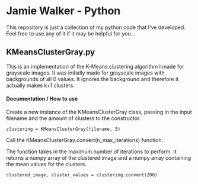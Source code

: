 # Jamie Walker - Python

This repository is just a collection of my python code that I've developed. 
Feel free to use any of it if it may be helpful for you...

## KMeansClusterGray.py
This is an implementation of the K-Means clustering algorithm I made
for grayscale images. It was initially made for grayscale images with
backgrounds of all 0 values. It ignores the background and
therefore it actually makes k+1 clusters.

#### Documentation / How to use
Create a new instance of the KMeansClusterGray
class, passing in the input filename and the amount of clusters to
the constructor.

`clustering = KMeansClusterGray(filename, 3)`

Call the KMeansClusterGray.convert(n_max_iterations) function.

The function takes in the maximum number of iterations to perform.
It returns a numpy array of the clustered image and a numpy
array containing the mean values for the clusters.

`clustered_image, cluster_values = clustering.convert(200)`